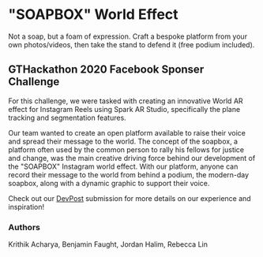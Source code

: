 # "SOAPBOX" World Effect
Not a soap, but a foam of expression. Craft a bespoke platform from your own photos/videos, then take the stand to defend it (free podium included).

## GTHackathon 2020 Facebook Sponser Challenge
For this challenge, we were tasked with creating an innovative World AR effect for Instagram Reels using Spark AR Studio, specifically the plane tracking and segmentation features.

Our team wanted to create an open platform available to raise their voice and spread their message to the world. The concept of the soapbox, a platform often used by the common person to rally his fellows for justice and change, was the main creative driving force behind our development of the "SOAPBOX" Instagram world effect. With our platform, anyone can record their message to the world from behind a podium, the modern-day soapbox, along with a dynamic graphic to support their voice. 

Check out our [DevPost](https://devpost.com/software/soapbox-world-effect-0lephu) submission for more details on our experience and inspiration!

### Authors
Krithik Acharya, Benjamin Faught, Jordan Halim, Rebecca Lin

